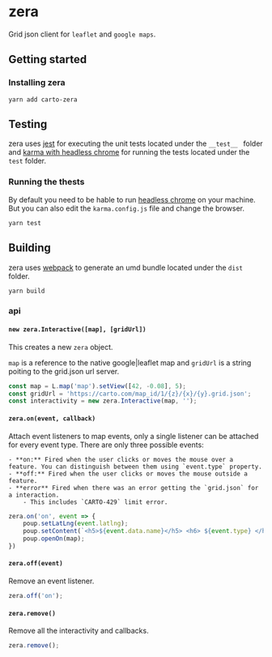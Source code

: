 # zera

Grid json client for `leaflet` and `google maps`.


## Getting started

### Installing zera

    yarn add carto-zera

## Testing

zera uses [jest](https://facebook.github.io/jest/) for executing the unit tests located under the `__test__ ` folder and 
[karma with headless chrome](https://developers.google.com/web/updates/2017/06/headless-karma-mocha-chai) for running the tests located under the `test` folder.

### Running the thests

By default you need to be hable to run [headless chrome](https://developers.google.com/web/updates/2017/04/headless-chrome) on your machine. But you can also edit the `karma.config.js` file and change the browser.

    yarn test


## Building
zera uses [webpack](https://webpack.js.org/concepts/) to generate an umd bundle located under the `dist` folder.

    yarn build



### api


#### `new zera.Interactive([map], [gridUrl])`

This creates a new `zera` object.

`map` is a reference to the native google|leaflet map and `gridUrl` is a string poiting to the grid.json url server.


```javascript 
const map = L.map('map').setView([42, -0.08], 5);
const gridUrl = 'https://carto.com/map_id/1/{z}/{x}/{y}.grid.json';
const interactivity = new zera.Interactive(map, '');
```

#### `zera.on(event, callback)`

Attach event listeners to map events, only a single listener can be attached for every event type.
There are only three possible events:

    - **on:** Fired when the user clicks or moves the mouse over a feature. You can distinguish between them using `event.type` property.
    - **off:** Fired when the user clicks or moves the mouse outside a feature.
    - **error** Fired when there was an error getting the `grid.json` for a interaction.
        - This includes `CARTO-429` limit error.

```javascript
zera.on('on', event => {
    poup.setLatLng(event.latlng);
    poup.setContent(`<h5>${event.data.name}</h5> <h6> ${event.type} </h6>`);
    poup.openOn(map);
})
```

#### `zera.off(event)`

Remove an event listener.

```javascript
zera.off('on');
```


#### `zera.remove()`

Remove all the interactivity and callbacks.

```javascript
zera.remove();
```